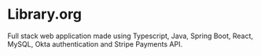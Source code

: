 # Library.org
Full stack web application made using Typescript, Java, Spring Boot, React, MySQL, Okta authentication and Stripe Payments API.
